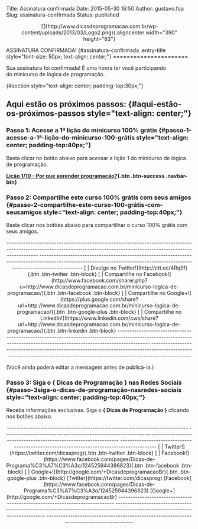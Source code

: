 Title: Assinatura confirmada
Date: 2015-05-30 16:50
Author: gustavo.foa
Slug: assinatura-confirmada
Status: published

<p>
<center>
![](http://www.dicasdeprogramacao.com.br/wp-content/uploads/2013/03/Logo2.png){.aligncenter
width="390" height="83"}

</center>
</p>
ASSINATURA CONFIRMADA! {#assinatura-confirmada .entry-title style="font-size: 50px; text-align: center;"}
======================

Sua assinatura foi confirmada! É uma honra ter você participando
do minicurso de lógica de programação.

 {#section style="text-align: center; padding-top:30px;"}

Aqui estão os próximos passos: {#aqui-estão-os-próximos-passos style="text-align: center;"}
------------------------------

### Passo 1: Acesse a 1ª lição do minicurso 100% grátis {#passo-1-acesse-a-1ª-lição-do-minicurso-100-grátis style="text-align: center; padding-top:40px;"}

Basta clicar no botão abaixo para acessar a lição 1 do minicurso de
lógica de programação.

**[Lição 1/10 - Por que aprender
programação?](http://www.dicasdeprogramacao.com.br/minicurso-logica-de-programacao/minicurso-1-porque-aprender-programacao/){.btn
.btn-success .navbar-btn}**

### Passo 2: Compartilhe este curso 100% grátis com seus amigos {#passo-2-compartilhe-este-curso-100-grátis-com-seusamigos style="text-align: center; padding-top:40px;"}

Basta clicar nos botões abaixo para compartilhar o curso 100% grátis com
seus amigos.

<p>
<center>
</p>
  ------------------------------------------------------------------------------------------------------------------------------------------------------------------------- ----------------------------------------------------------------------------------------------------------------------------------------------------------------------------
  [ | Divulge no Twitter!](http://ctt.ec/4Rq9f){.btn .btn-twitter .btn-block}                                                                                               [ | Compartilhe no Facebook!](http://www.facebook.com/sharer.php?u=http://www.dicasdeprogramacao.com.br/minicurso-logica-de-programacao/){.btn .btn-facebook .btn-block}
  [ | Compartilhe no Google+!](https://plus.google.com/share?url=http://www.dicasdeprogramacao.com.br/minicurso-logica-de-programacao/){.btn .btn-google-plus .btn-block}   [ | Compartilhe no LinkedIn!](https://www.linkedin.com/cws/share?url=http://www.dicasdeprogramacao.com.br/minicurso-logica-de-programacao/){.btn .btn-linkedin .btn-block}
  ------------------------------------------------------------------------------------------------------------------------------------------------------------------------- ----------------------------------------------------------------------------------------------------------------------------------------------------------------------------

<p>
</center>
</p>
(Você ainda poderá editar a mensagem antes de publicá-la.)

### Passo 3: Siga o { Dicas de Programação } nas Redes Sociais {#passo-3siga-o-dicas-de-programação-nasredes-sociais style="text-align: center; padding-top:40px;"}

Receba informações exclusivas. Siga o **{ Dicas de Programação }**
clicando nos botões abaixo.

<p>
<center>
</p>
  ---------------------------------------------------------------------------- ------------------------------------------------------------------------------------------------------------------------------ ------------------------------------------------------------------------------------------
  [ | Twitter!](https://twitter.com/dicasprog){.btn .btn-twitter .btn-block}   [ | Facebook!](https://www.facebook.com/pages/Dicas-de-Programa%C3%A7%C3%A3o/124525944396823){.btn .btn-facebook .btn-block}   [ | Google+!](http://google.com/+DicasdeprogramacaoBr){.btn .btn-google-plus .btn-block}
  [Twitter](https://twitter.com/dicasprog)                                     [Facebook](https://www.facebook.com/pages/Dicas-de-Programa%C3%A7%C3%A3o/124525944396823)                                      [Google+](http://google.com/+DicasdeprogramacaoBr)
  ---------------------------------------------------------------------------- ------------------------------------------------------------------------------------------------------------------------------ ------------------------------------------------------------------------------------------

<p>
</center>
</p>

